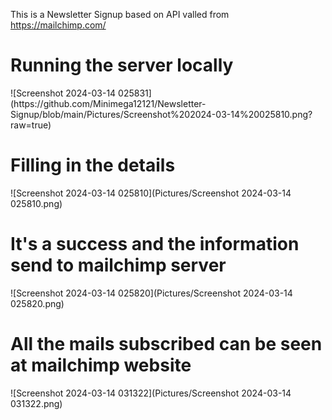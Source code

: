 This is a Newsletter Signup based on API valled from https://mailchimp.com/  <Br>
<h1>Running the server locally</h1>
![Screenshot 2024-03-14 025831](https://github.com/Minimega12121/Newsletter-Signup/blob/main/Pictures/Screenshot%202024-03-14%20025810.png?raw=true)  <Br>
<h1>Filling in the details</h1>
![Screenshot 2024-03-14 025810](Pictures/Screenshot 2024-03-14 025810.png)  <Br>
<h1>It's a success and the information send to mailchimp server</h1>
![Screenshot 2024-03-14 025820](Pictures/Screenshot 2024-03-14 025820.png)  <Br>
<h1>All the mails subscribed can be seen at mailchimp website</h1>
![Screenshot 2024-03-14 031322](Pictures/Screenshot 2024-03-14 031322.png)   <Br>
